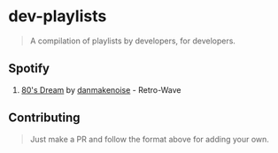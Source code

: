 # dev-playlists

> A compilation of playlists by developers, for developers.

## Spotify
1. [80's Dream](https://open.spotify.com/user/1218256277/playlist/2BxGJ3cA6cHwgBeBOAvu76) by [danmakenoise](https://github.com/danmakenoise) - Retro-Wave

## Contributing
> Just make a PR and follow the format above for adding your own.

